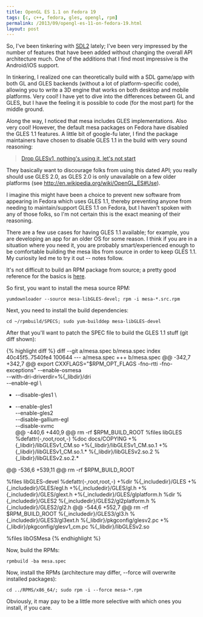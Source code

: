 ```yaml
---
title: OpenGL ES 1.1 on Fedora 19
tags: [c, c++, fedora, gles, opengl, rpm]
permalink: /2013/09/opengl-es-11-on-fedora-19.html
layout: post
---
```

So, I've been tinkering with [SDL2](http://www.libsdl.org/) lately; I've been
very impressed by the number of features that have been added without changing
the overall API architecture much. One of the additions that I find most
impressive is the Android/iOS support.

In tinkering, I realized one can theoretically build with a SDL game/app with
both GL and GLES backends (without a lot of platform-specific code), allowing
you to write a 3D engine that works on both desktop and mobile platforms. Very
cool! I have yet to dive into the differences between GL and GLES, but I have
the feeling it is possible to code (for the most part) for the middle ground.

Along the way, I noticed that mesa includes GLES implementations. Also very
cool! However, the default mesa packages on Fedora have disabled the GLES 1.1
features. A little bit of google-fu later, I find the package maintainers have
chosen to disable GLES 1.1 in the build with very sound reasoning:
> [Drop GLESv1, nothing's using it, let's not start][fedora-mail]

They basically want to discourage folks from using this dated API; you
really should use GLES 2.0, as GLES 2.0 is only unavailable on a few older
platforms (see http://en.wikipedia.org/wiki/OpenGL_ES#Use).

[fedora-mail]: https://lists.fedoraproject.org/pipermail/package-announce/2013-June/107200.html

I imagine this might have been a choice to prevent new software from appearing
in Fedora which uses GLES 1.1, thereby preventing anyone from needing to
maintain/support GLES 1.1 on Fedora, but I haven't spoken with any of those
folks, so I'm not certain this is the exact meaning of their reasoning.

There are a few use cases for having GLES 1.1 available; for example, you are
developing an app for an older OS for some reason. I think if you are in a
situation where you need it, you are probably smart/experienced enough to be
comfortable building the mesa libs from source in order to keep GLES 1.1. My
curiosity led me to try it out -- notes follow.

It's not difficult to build an RPM package from source; a pretty good reference
for the basics is
[here](http://fedoraproject.org/wiki/How_to_create_an_RPM_package).

So first, you want to install the mesa source RPM:

    yumdownloader --source mesa-libGLES-devel; rpm -i mesa-*.src.rpm

Next, you need to install the build dependencies:

    cd ~/rpmbuild/SPECS; sudo yum-builddep mesa-libGLES-devel

After that you'll want to patch the SPEC file to build the GLES 1.1 stuff (git
diff shown):

{% highlight diff %}
diff --git a/mesa.spec b/mesa.spec
index 40c45f5..7540fe4 100644
--- a/mesa.spec
+++ b/mesa.spec
@@ -342,7 +342,7 @@ export CXXFLAGS="$RPM_OPT_FLAGS -fno-rtti -fno-exceptions"
     --enable-osmesa \
     --with-dri-driverdir=%{_libdir}/dri \
     --enable-egl \
-    --disable-gles1 \
+    --enable-gles1 \
     --enable-gles2 \
     --disable-gallium-egl \
     --disable-xvmc \
@@ -440,6 +440,9 @@ rm -rf $RPM_BUILD_ROOT
 %files libGLES
 %defattr(-,root,root,-)
 %doc docs/COPYING
+%{_libdir}/libGLESv1_CM.so
+%{_libdir}/libGLESv1_CM.so.1
+%{_libdir}/libGLESv1_CM.so.1.*
 %{_libdir}/libGLESv2.so.2
 %{_libdir}/libGLESv2.so.2.*

@@ -536,6 +539,11 @@ rm -rf $RPM_BUILD_ROOT

 %files libGLES-devel
 %defattr(-,root,root,-)
+%dir %{_includedir}/GLES
+%{_includedir}/GLES/egl.h
+%{_includedir}/GLES/gl.h
+%{_includedir}/GLES/glext.h
+%{_includedir}/GLES/glplatform.h
 %dir %{_includedir}/GLES2
 %{_includedir}/GLES2/gl2platform.h
 %{_includedir}/GLES2/gl2.h
@@ -544,6 +552,7 @@ rm -rf $RPM_BUILD_ROOT
 %{_includedir}/GLES3/gl3.h
 %{_includedir}/GLES3/gl3ext.h
 %{_libdir}/pkgconfig/glesv2.pc
+%{_libdir}/pkgconfig/glesv1_cm.pc
 %{_libdir}/libGLESv2.so

 %files libOSMesa
{% endhighlight %}

Now, build the RPMs:

    rpmbuild -ba mesa.spec

Now, install the RPMs (architecture may differ, --force will overwrite
installed packages):

    cd ../RPMS/x86_64/; sudo rpm -i --force mesa-*.rpm

Obviously, it may pay to be a little more selective with which ones you
install, if you care.
